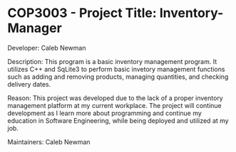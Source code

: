 # COP3003 - Project Title: Inventory-Manager
Developer: Caleb Newman

Description: This program is a basic inventory management program. It utilizes C++ and SqLite3 to perform
basic invetory management functions such as adding and removing products, managing quantities, and checking
delivery dates.

Reason: This project was developed due to the lack of a proper inventory management platform at my current
workplace. The project will continue development as I learn more about programming and continue my education
in Software Engineering, while being deployed and utilized at my job.

Maintainers: Caleb Newman
